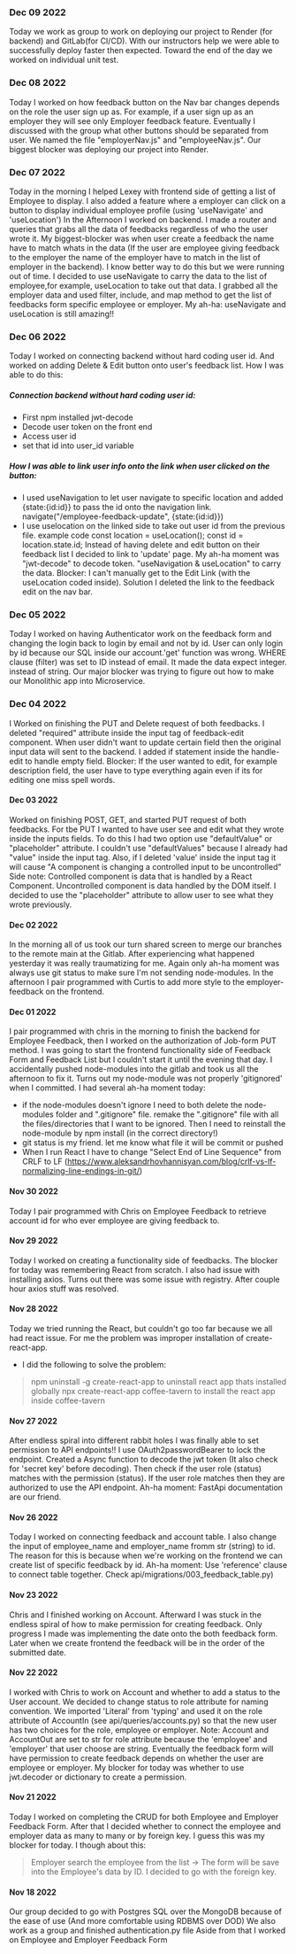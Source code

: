 ### Dec 09 2022
Today we work as group to work on deploying our project to Render (for backend) and GitLab(for CI/CD). With our instructors help we were able to successfully deploy faster then expected.  Toward the end of the day we worked on individual unit test.

### Dec 08 2022
Today I worked on how feedback button on the Nav bar changes depends on the role the user sign up as. For example, if a user sign up as an employer they will see only Employer feedback feature. Eventually I discussed with the group what other buttons should be separated from user.   We named the file "employerNav.js" and "employeeNav.js".
Our biggest blocker was deploying our project into Render.

### Dec 07 2022
Today in the morning I helped Lexey with frontend side of getting a list of Employee to display. I also added a feature where a employer can click on a button to display individual employee profile (using 'useNavigate' and 'useLocation')
In the Afternoon I worked on backend.  I made a router and queries that grabs all the data of feedbacks regardless of who the user wrote it.  My biggest-blocker was when user create a feedback the name have to match whats in the data (If the user are employee giving feedback to the employer the name of the employer have to match in the list of employer in the backend).   I know better way to do this but we were running out of time.   I decided to use useNavigate to carry the data to the list of employee,for example, useLocation to take out that data.  I grabbed all the employer data and used filter, include, and map method to get the list of feedbacks form specific employee or employer.
My ah-ha: useNavigate and useLocation is still amazing!!

### Dec 06 2022
Today I worked on connecting backend without hard coding user id.  And worked on adding Delete & Edit button onto user's feedback list.
How I was able to do this:
##### Connection backend without hard coding user id:
- First npm installed jwt-decode
- Decode user token on the front end
- Access user id
- set that id into user_id variable
##### How I was able to link user info onto the link when user clicked on the button:
- I used useNavigation to let user navigate to specific location and added {state:{id:id}} to pass the id onto the navigation link.    navigate("/employee-feedback-update", {state:{id:id}})
- I use uselocation on the linked side to take out user id from the previous file.
example code   const location = useLocation(); const id = location.state.id;
Instead of having delete and edit button on their feedback list I decided to link to 'update' page.
My ah-ha moment was "jwt-decode" to decode token. "useNavigation & useLocation" to carry the data.
Blocker: I can't manually get to the Edit Link (with the useLocation coded inside). Solution I deleted the link to the feedback edit on the nav bar.

### Dec 05 2022
Today I worked on having Authenticator work on the feedback form and changing the login back to login by email and not by id.
User can only login by id because our SQL inside our account.'get' function was wrong.  WHERE clause (filter) was set to ID instead of email. It made the data expect integer. instead of string.
Our major blocker was trying to figure out how to make our Monolithic app into Microservice.

### Dec 04 2022
I Worked on finishing the PUT and Delete request of both feedbacks.  I deleted "required" attribute inside the input tag of feedback-edit component. When user didn't want to update certain field then the original input data will sent to the backend. I added if statement inside the handle-edit to handle empty field.   Blocker: If the user wanted to edit, for example description field, the user have to type everything again even if its for editing one miss spell words.

#### Dec 03 2022
Worked on finishing POST, GET, and started PUT request of both feedbacks.   For tbe PUT I wanted to have user see and edit what they wrote inside the inputs fields.  To do this I had two option use "defaultValue" or "placeholder" attribute. I couldn't use "defaultValues" because I already had "value" inside the input tag. Also, if I deleted 'value' inside the input tag it will cause "A component is changing a controlled input to be uncontrolled" Side note: Controlled component is data that is handled by a React Component.  Uncontrolled component is data handled by the DOM itself.
I decided to use the "placeholder" attribute to allow user to see what they wrote previously.

#### Dec 02 2022
In the morning all of us took our turn shared screen to merge our branches to the remote main at the Gitlab.  After experiencing what happened yesterday it was really traumatizing for me.  Again only ah-ha moment was always use git status to make sure I'm not sending node-modules.
In the afternoon I pair programmed with Curtis to add more style to the employer-feedback on the frontend.

#### Dec 01 2022
I pair programmed with chris in the morning to finish the backend for Employee Feedback, then I worked on the authorization of Job-form PUT method.  I was going to start the frontend functionality side of Feedback Form and Feedback List but I couldn't start it until the evening that day.  I accidentally pushed node-modules into the gitlab and took us all the afternoon to fix it.  Turns out my node-module was not properly 'gitignored' when I committed.   I had several ah-ha moment today:
 - if the node-modules doesn't ignore I need to both delete the node-modules folder and ".gitignore" file. remake the ".gitignore" file with all the files/directories that I want to be ignored.  Then I need to reinstall the node-module by npm install (in the correct directory!)
 - git status is my friend.  let me know what file it will be commit or pushed
 - When I run React I have to change "Select End of Line Sequence" from CRLF to LF (https://www.aleksandrhovhannisyan.com/blog/crlf-vs-lf-normalizing-line-endings-in-git/)


#### Nov 30 2022
Today I pair programmed with Chris on Employee Feedback to retrieve account id for who ever employee are giving feedback to.

#### Nov 29 2022
Today I worked on creating a functionality side of feedbacks.
The blocker for today was remembering React from scratch.  I also had issue with installing axios.   Turns out there was some issue with registry.  After couple hour axios stuff was resolved.

#### Nov 28 2022

Today we tried running the React, but couldn't go too far because we all had react issue.   For me the problem was improper installation of create-react-app.
- I did the following to solve the problem:

>npm uninstall -g create-react-app   to uninstall react app thats installed globally
>npx create-react-app coffee-tavern   to install the react app inside coffee-tavern


#### Nov 27 2022

After endless spiral into different rabbit holes I was finally able to set permission to API endpoints!! I use OAuth2passwordBearer to lock the endpoint.  Created a Async function to decode the jwt token (It also check for 'secret key' before decoding).  Then check if the user role (status) matches with the permission (status). If the user role matches then they are authorized to use the API endpoint.  Ah-ha moment:  FastApi documentation are our friend.

#### Nov 26 2022

Today I worked on connecting feedback and account table. I also change the input of employee_name and employer_name fromm str (string) to id.  The reason for this is because when we're working on the frontend we can create list of specific feedback by id.  Ah-ha moment: Use 'reference' clause to connect table together.  Check api/migrations/003_feedback_table.py)

#### Nov 23 2022

Chris and I finished working on Account.  Afterward I was stuck in the endless spiral of how to make permission for creating feedback. Only progress I made was implementing the date onto the both feedback form. Later when we create frontend the feedback will be in the order of the submitted date.

#### Nov 22 2022

I worked with Chris to work on Account and whether to add a status to the User account.  We decided to change status to role attribute for naming convention.  We imported 'Literal' from 'typing' and used it on the role attribute of AccountIn (see api/queries/accounts.py) so that the new user has two choices for the role, employee or employer.   Note: Account and AccountOut are set to str for role attribute because the 'employee' and 'employer' that user choose are string.   Eventually the feedback form will have permission to create feedback depends on whether the user are employee or employer.
My blocker for today was whether to use jwt.decoder or dictionary to create a permission.

#### Nov 21 2022

Today I worked on completing the CRUD for both Employee and Employer Feedback Form.  After that I decided whether to connect the employee and employer data as many to many or by foreign key.  I guess this was my blocker for today.
I though about this:
> Employer search the employee from the list -> The form will be save into the Employee's data by ID.
I decided to go with the foreign key.


#### Nov 18 2022

Our group decided to go with Postgres SQL over the MongoDB because of the ease of use (And more comfortable using RDBMS over DOD)
We also work as a group and finished authentication.py file
Aside from that I worked on Employee and Employer Feedback Form
